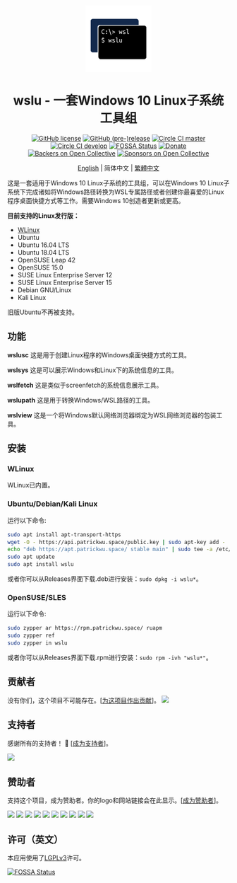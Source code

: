 <div align="center">

<img width="150" height="150" src="extras/icon.png">

# wslu - 一套Windows 10 Linux子系统工具组

[![GitHub license](https://badgen.net/github/license/wslutilities/wslu?icon=github&label=&color=cyan)](https://github.com/wslutilities/wslu/blob/master/LICENSE)
[![GitHub (pre-)release](https://badgen.net/github/release/wslutilities/wslu?icon=github&label=&color=yellow)](https://github.com/wslutilities/wslu)
[![Circle CI master](https://badgen.net/circleci/github/wslutilities/wslu/master?label=master&icon=circleci)](https://circleci.com/gh/wslutilities/wslu/tree/master)
[![Circle CI develop](https://badgen.net/circleci/github/wslutilities/wslu/develop?label=develop&icon=circleci)](https://circleci.com/gh/wslutilities/wslu/tree/develop)
[![FOSSA Status](https://app.fossa.io/api/projects/git%2Bgithub.com%2Fpatrick330602%2Fwslu.svg?type=shield)](https://app.fossa.io/projects/git%2Bgithub.com%2Fpatrick330602%2Fwslu?ref=badge_shield)
[![Donate](https://badgen.net/badge/Donate/Paypal/purple)](https://www.paypal.me/callmepk/)
[![Backers on Open Collective](https://opencollective.com/wslu/backers/badge.svg)](#backers)
[![Sponsors on Open Collective](https://opencollective.com/wslu/sponsors/badge.svg)](#sponsors) 

[English](README.md) | 简体中文 | [繁體中文](README.hant.md)

</div>

这是一套适用于Windows 10 Linux子系统的工具组，可以在Windows 10 Linux子系统下完成诸如将Windows路径转换为WSL专属路径或者创建你最喜爱的Linux程序桌面快捷方式等工作。需要Windows 10创造者更新或更高。

**目前支持的Linux发行版：**
- [WLinux](https://afflnk.microsoft.com/c/1291904/433017/7593?u=https%3A%2F%2Fwww.microsoft.com%2Fstore%2FproductId%2F9NV1GV1PXZ6P)
- Ubuntu
- Ubuntu 16.04 LTS
- Ubuntu 18.04 LTS
- OpenSUSE Leap 42
- OpenSUSE 15.0
- SUSE Linux Enterprise Server 12
- SUSE Linux Enterprise Server 15 
- Debian GNU/Linux
- Kali Linux


旧版Ubuntu不再被支持。

## 功能

**wslusc**
这是用于创建Linux程序的Windows桌面快捷方式的工具。

**wslsys**
这是可以展示Windows和Linux下的系统信息的工具。

**wslfetch**
这是类似于screenfetch的系统信息展示工具。

**wslupath**
这是用于转换Windows/WSL路径的工具。

**wslview**
这是一个将Windows默认网络浏览器绑定为WSL网络浏览器的包装工具。

## 安装

### WLinux

WLinux已内置。

### Ubuntu/Debian/Kali Linux

运行以下命令:
```bash
sudo apt install apt-transport-https
wget -O - https://api.patrickwu.space/public.key | sudo apt-key add -
echo "deb https://apt.patrickwu.space/ stable main" | sudo tee -a /etc/apt/sources.list 
sudo apt update
sudo apt install wslu
```

或者你可以从Releases界面下载.deb进行安装：`sudo dpkg -i wslu*`。

### OpenSUSE/SLES

运行以下命令:
```bash
sudo zypper ar https://rpm.patrickwu.space/ ruapm
sudo zypper ref
sudo zypper in wslu
```

或者你可以从Releases界面下载.rpm进行安装：`sudo rpm -ivh "wslu*"`。

## 贡献者

没有你们，这个项目不可能存在。[[为这项目作出贡献](CONTRIBUTING.md)]。
<img src="https://opencollective.com/wslu/contributors.svg?width=890&button=false" />


## 支持者

感谢所有的支持者！ 🙏 [[成为支持者](tps://opencollective.com/wslu#backer)]。

<a href="https://opencollective.com/wslu#backers" target="_blank"><img src="https://opencollective.com/wslu/backers.svg?width=890"></a>


## 赞助者

支持这个项目，成为赞助者。你的logo和网站链接会在此显示。[[成为赞助者](https://opencollective.com/wslu#sponsor)]。

<a href="https://opencollective.com/wslu/sponsor/0/website" target="_blank"><img src="https://opencollective.com/wslu/sponsor/0/avatar.svg"></a>
<a href="https://opencollective.com/wslu/sponsor/1/website" target="_blank"><img src="https://opencollective.com/wslu/sponsor/1/avatar.svg"></a>
<a href="https://opencollective.com/wslu/sponsor/2/website" target="_blank"><img src="https://opencollective.com/wslu/sponsor/2/avatar.svg"></a>
<a href="https://opencollective.com/wslu/sponsor/3/website" target="_blank"><img src="https://opencollective.com/wslu/sponsor/3/avatar.svg"></a>
<a href="https://opencollective.com/wslu/sponsor/4/website" target="_blank"><img src="https://opencollective.com/wslu/sponsor/4/avatar.svg"></a>
<a href="https://opencollective.com/wslu/sponsor/5/website" target="_blank"><img src="https://opencollective.com/wslu/sponsor/5/avatar.svg"></a>
<a href="https://opencollective.com/wslu/sponsor/6/website" target="_blank"><img src="https://opencollective.com/wslu/sponsor/6/avatar.svg"></a>
<a href="https://opencollective.com/wslu/sponsor/7/website" target="_blank"><img src="https://opencollective.com/wslu/sponsor/7/avatar.svg"></a>
<a href="https://opencollective.com/wslu/sponsor/8/website" target="_blank"><img src="https://opencollective.com/wslu/sponsor/8/avatar.svg"></a>
<a href="https://opencollective.com/wslu/sponsor/9/website" target="_blank"><img src="https://opencollective.com/wslu/sponsor/9/avatar.svg"></a>


## 许可（英文）

本应用使用了[LGPLv3](LICENSE)许可。

[![FOSSA Status](https://app.fossa.io/api/projects/git%2Bgithub.com%2Fpatrick330602%2Fwslu.svg?type=large)](https://app.fossa.io/projects/git%2Bgithub.com%2Fpatrick330602%2Fwslu?ref=badge_large)

